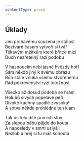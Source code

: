 ```yaml
---
contentType: prose
---
```


## Úklady

Jen prchavému souzena je stálost  
Beztvaré časem vytvoří si tvář  
Těkavým mžitkům které břitce mizí  
Duch nezřetelný razí podobu

V hasnoucím nebi jasné hvězdy hoří  
Sám někdo jiný k svému obrazu  
Bůh stále vnuká všemu stvořenému  
Rád pokrevenství ryzí totožnost

Všecko až dosud podobá se hrám  
Holubů sivých popelavé peří  
Divoké kachny spadlé zvysoka!  
A sotva někdo prohlédne ten klam

Tak osiřelo dítě prvních slov  
Za slepou bábu půjde do kouta  
A naposledy v smrti uslyší:  
Nezlob a hrej si tu máš kohouta
